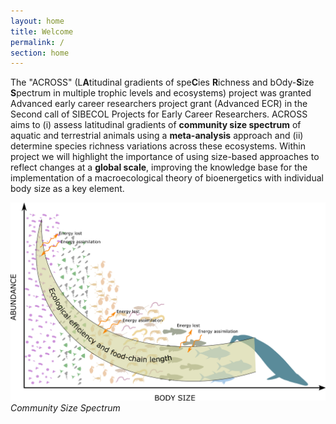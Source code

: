 ```yaml
---
layout: home
title: Welcome
permalink: /
section: home
---
```

The "ACROSS" (L**A**titudinal gradients of spe**C**ies **R**ichness and bOdy-**S**ize **S**pectrum in multiple trophic levels and ecosystems) project was granted Advanced early career researchers project grant (Advanced ECR) in the Second call of SIBECOL Projects for Early Career Researchers. ACROSS aims to (i) assess latitudinal gradients of **community size spectrum** of aquatic and terrestrial animals using a **meta-analysis** approach and (ii) determine species richness variations across these ecosystems. Within project we will highlight the importance of using size-based approaches to reflect changes at a **global scale**, improving the knowledge base for the implementation of a macroecological theory of bioenergetics with individual body size as a key element. 

![Size Spectrum](/assets/img/sizespectrum.png "Size Spectrum")
*Community Size Spectrum*